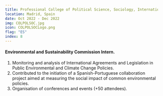 ```yaml
---
title: Professional College of Political Science, Sociology, International Relations and Public Administration
location: Madrid, Spain
date: Oct 2022 - Dec 2022
img: COLPOLSOC.jpg
icon: COLPOLSOCLogo.png
flag: "ES"
index: 8
---
```


<h4 class="text-left text-[clamp(1.3rem,3vw,1.45rem)] text-black">Environmental and Sustainability Commission Intern.</h4>

<ol class="list-[circle]">
    <li class="ml-5 prose">
        Monitoring and analysis of International Agreements and Legislation in Public Environmental and Climate Change Policies.
    </li>
    <li class="ml-5 prose">
        Contributed to the initiation of a Spanish-Portuguese collaboration project aimed at measuring the social impact of common environmental policies.
    </li>
    <li class="ml-5 prose">
        Organisation of conferences and events (+50 attendees).
    </li>
</ol>
